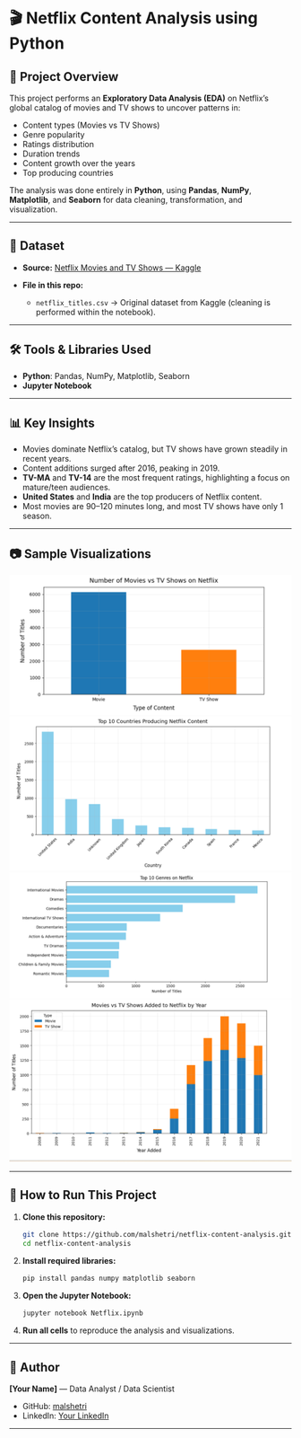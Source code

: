 # 🎬 Netflix Content Analysis using Python

## 📌 Project Overview

This project performs an **Exploratory Data Analysis (EDA)** on Netflix’s global catalog of movies and TV shows to uncover patterns in:

* Content types (Movies vs TV Shows)
* Genre popularity
* Ratings distribution
* Duration trends
* Content growth over the years
* Top producing countries

The analysis was done entirely in **Python**, using **Pandas**, **NumPy**, **Matplotlib**, and **Seaborn** for data cleaning, transformation, and visualization.

---

## 📂 Dataset

* **Source:** [Netflix Movies and TV Shows — Kaggle](https://www.kaggle.com/datasets/shivamb/netflix-shows)
* **File in this repo:**

  * `netflix_titles.csv` → Original dataset from Kaggle (cleaning is performed within the notebook).

---

## 🛠 Tools & Libraries Used

* **Python**: Pandas, NumPy, Matplotlib, Seaborn
* **Jupyter Notebook**

---

## 📊 Key Insights

* Movies dominate Netflix’s catalog, but TV shows have grown steadily in recent years.
* Content additions surged after 2016, peaking in 2019.
* **TV-MA** and **TV-14** are the most frequent ratings, highlighting a focus on mature/teen audiences.
* **United States** and **India** are the top producers of Netflix content.
* Most movies are 90–120 minutes long, and most TV shows have only 1 season.

---

## 📷 Sample Visualizations

![Movies vs TV Shows](movies-vs-tvshows.png)
![Top 10 Countries](top10-countries.png)
![Top 10 Genres](top10-genres.png)
![Growth Over Years](growth_over_years.png)

---

## 🚀 How to Run This Project

1. **Clone this repository:**

   ```bash
   git clone https://github.com/malshetri/netflix-content-analysis.git
   cd netflix-content-analysis
   ```
2. **Install required libraries:**

   ```bash
   pip install pandas numpy matplotlib seaborn
   ```
3. **Open the Jupyter Notebook:**

   ```bash
   jupyter notebook Netflix.ipynb
   ```
4. **Run all cells** to reproduce the analysis and visualizations.

---

## 📌 Author

**\[Your Name]** — Data Analyst / Data Scientist

* GitHub: [malshetri](https://github.com/malshetri)
* LinkedIn: [Your LinkedIn](https://www.linkedin.com/in/muneer-al-shetri)

---

